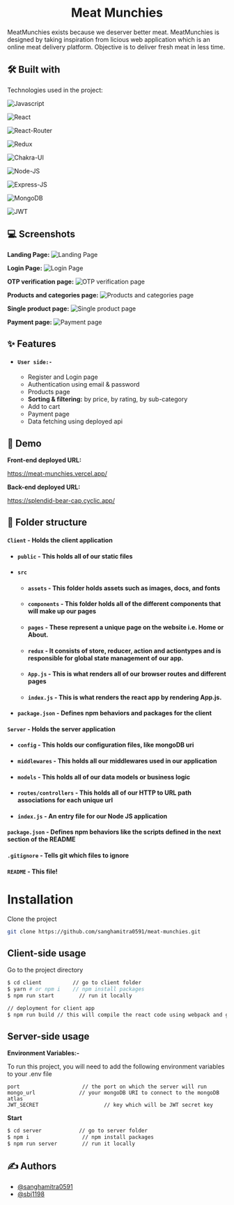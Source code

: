 
<h1 align="center" id="title">Meat Munchies</h1>
MeatMunchies exists because we deserver better meat. MeatMunchies is designed by taking inspiration from licious web application which is an online meat delivery platform. Objective is to deliver fresh meat in less time.

## 🛠 Built with 

Technologies used in the project:

![Javascript](https://img.shields.io/badge/JavaScript-323330?style=for-the-badge&amp;logo=javascript&amp;logoColor=F7DF1E)

![React](https://img.shields.io/badge/React-20232A?style=for-the-badge&amp;logo=react&amp;logoColor=61DAFB)

![React-Router](https://img.shields.io/badge/React_Router-CA4245?style=for-the-badge&amp;logo=react-router&amp;logoColor=white)

![Redux](https://img.shields.io/badge/Redux-593D88?style=for-the-badge&amp;logo=redux&amp;logoColor=white)

![Chakra-UI](https://img.shields.io/badge/Chakra--UI-319795?style=for-the-badge&amp;logo=chakra-ui&amp;logoColor=white)

![Node-JS](https://img.shields.io/badge/Node.js-339933?style=for-the-badge&amp;logo=nodedotjs&amp;logoColor=white)

![Express-JS](https://img.shields.io/badge/Express.js-000000?style=for-the-badge&amp;logo=express&amp;logoColor=white)

![MongoDB](https://img.shields.io/badge/MongoDB-4EA94B?style=for-the-badge&amp;logo=mongodb&amp;logoColor=white)

![JWT](https://img.shields.io/badge/JWT-black?style=for-the-badge&amp;logo=JSON%20web%20tokens)

## 💻 Screenshots

**Landing Page:**
![Landing Page](https://user-images.githubusercontent.com/49484642/220946410-94c22720-5b37-48e2-9ffa-239b6af360f1.png)

**Login Page:**
![Login Page](https://user-images.githubusercontent.com/49484642/220946662-8e253d5c-a00e-4abd-abe5-2faf5ba1a2b6.png)

**OTP verification page:**
![OTP verification page](https://user-images.githubusercontent.com/49484642/220946621-a2ca242b-7c5a-44fd-9697-8526a5f76887.png)

**Products and categories page:**
![Products and categories page](https://user-images.githubusercontent.com/49484642/220947321-a8ec3b68-1f3b-41e9-8a60-8336df3ee1c6.png)

**Single product page:**
![Single product page](https://user-images.githubusercontent.com/49484642/220947291-4bd30cbd-e6e6-4bd0-a8f2-b2a88347e7cc.png)

**Payment page:**
![Payment page](https://user-images.githubusercontent.com/49484642/220947311-34a46328-6937-4d22-b31d-d8d2f980a86b.png)


## ✨ Features 
- #### `User side:-`
    - Register and Login page
    - Authentication using email & password
    - Products page
    - **Sorting & filtering:** by price, by rating, by sub-category
    - Add to cart
    - Payment page
    - Data fetching using deployed api

## 🚀 Demo

**Front-end deployed URL:**

https://meat-munchies.vercel.app/
<br/>

**Back-end deployed URL:**

https://splendid-bear-cap.cyclic.app/

##  📁 Folder structure
#### `Client` - Holds the client application
- #### `public` - This holds all of our static files
- #### `src`
    - #### `assets` - This folder holds assets such as images, docs, and fonts
    - #### `components` - This folder holds all of the different components that will make up our pages
    - #### `pages` - These represent a unique page on the website i.e. Home or About. 
    - #### `redux` - It consists of store, reducer, action and actiontypes and is responsible for global state management of our app.
    - #### `App.js` - This is what renders all of our browser routes and different pages
    - #### `index.js` - This is what renders the react app by rendering App.js.
- #### `package.json` - Defines npm behaviors and packages for the client
#### `Server` - Holds the server application
- #### `config` - This holds our configuration files, like mongoDB uri
- #### `middlewares` - This holds all our middlewares used in our application
- #### `models` - This holds all of our data models or business logic
- #### `routes/controllers` - This holds all of our HTTP to URL path associations for each unique url
- #### `index.js` - An entry file for our Node JS application
#### `package.json` - Defines npm behaviors like the scripts defined in the next section of the README
#### `.gitignore` - Tells git which files to ignore
#### `README` - This file!
# Installation

Clone the project
```bash
git clone https://github.com/sanghamitra0591/meat-munchies.git
```
## Client-side usage

Go to the project directory

```bash
$ cd client          // go to client folder
$ yarn # or npm i    // npm install packages
$ npm run start        // run it locally

// deployment for client app
$ npm run build // this will compile the react code using webpack and generate a folder called docs in the root level
```
## Server-side usage

**Environment Variables:-**

To run this project, you will need to add the following environment variables to your .env file

```
port                    // the port on which the server will run
mongo_url              // your mongoDB URI to connect to the mongoDB atlas
JWT_SECRET                     // key which will be JWT secret key 
```

**Start**

```bash
$ cd server            // go to server folder
$ npm i                 // npm install packages
$ npm run server        // run it locally
```

## ✍ Authors

- [@sanghamitra0591](https://github.com/sanghamitra0591)
- [@sbj1198](https://github.com/sbj1198)

##
